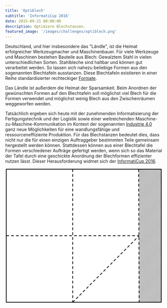 ```yaml
---
title: 'Optiblech'
subtitle: 'InformatiCup 2016'
date: 2015-09-21 00:00:00
description: Optimiere Blechstanzen.
featured_image: '/images/challenges/optiblech.png'
---
```


Deutschland, und hier insbesondere das "Ländle", ist die Heimat erfolgreicher Werkzeugmacher und Maschinenbauer. Für viele Werkzeuge und Maschinen bestehen Bauteile aus Blech: Gewalztem Stahl in vielen unterschiedlichen Sorten. Stahlbleche sind haltbar und können gut verarbeitet werden. So lassen sich nahezu beliebige Formen aus den sogenannten Blechtafeln ausstanzen. Diese Blechtafeln existieren in einer Reihe standardisierter rechteckiger [Formate](https://de.wikipedia.org/wiki/Blech).

Das Ländle ist außerdem die Heimat der Sparsamkeit. Beim Anordnen der gewünschten Formen auf den Blechtafeln soll möglichst viel Blech für die Formen verwendet und möglichst wenig Blech aus den Zwischenräumen weggeworfen werden.

Tatsächlich ergeben sich heute mit der zunehmenden Informatisierung der Fertigungstechnik und der Logistik sowie einer weitreichenden Maschine-zu-Maschine-Kommunikation im Kontext der sogenannten [Industrie 4.0](https://de.wikipedia.org/wiki/Industrie_4.0) ganz neue Möglichkeiten für eine wandlungsfähige und ressourceneffiziente Produktion. Für das Blechstanzen bedeutet dies, dass nicht nur die für einen einzigen Auftraggeber bestimmten Teile gemeinsam hergestellt werden können. Stattdessen können aus einer Blechtafel die Formen verschiedener Aufträge gefertigt werden, wenn sich so das Material der Tafel durch eine geschickte Anordnung der Blechformen effizienter nutzen lässt. Dieser Herausforderung widmet sich der [InformatiCup 2016](Optiblech.pdf).

<div class="gallery" data-columns="1">
	<img src="/images/challenges/optiblech.png">
</div>
